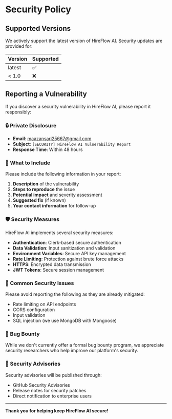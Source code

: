 # Security Policy

## Supported Versions

We actively support the latest version of HireFlow AI. Security updates are provided for:

| Version | Supported          |
| ------- | ------------------ |
| latest  | :white_check_mark: |
| < 1.0   | :x:                |

## Reporting a Vulnerability

If you discover a security vulnerability in HireFlow AI, please report it responsibly:

### 🔒 Private Disclosure

- **Email**: maazansari25667@gmail.com
- **Subject**: `[SECURITY] HireFlow AI Vulnerability Report`
- **Response Time**: Within 48 hours

### 📝 What to Include

Please include the following information in your report:

1. **Description** of the vulnerability
2. **Steps to reproduce** the issue
3. **Potential impact** and severity assessment
4. **Suggested fix** (if known)
5. **Your contact information** for follow-up

### 🛡️ Security Measures

HireFlow AI implements several security measures:

- **Authentication**: Clerk-based secure authentication
- **Data Validation**: Input sanitization and validation
- **Environment Variables**: Secure API key management
- **Rate Limiting**: Protection against brute force attacks
- **HTTPS**: Encrypted data transmission
- **JWT Tokens**: Secure session management

### 🚨 Common Security Issues

Please avoid reporting the following as they are already mitigated:

- Rate limiting on API endpoints
- CORS configuration
- Input validation
- SQL injection (we use MongoDB with Mongoose)

### 🎯 Bug Bounty

While we don't currently offer a formal bug bounty program, we appreciate security researchers who help improve our platform's security.

### 📢 Security Advisories

Security advisories will be published through:

- GitHub Security Advisories
- Release notes for security patches
- Direct notification to enterprise users

---

**Thank you for helping keep HireFlow AI secure!**
